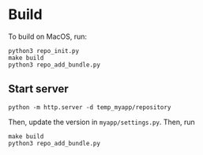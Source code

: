 # Build

To build on MacOS, run:

```shell
python3 repo_init.py
make build
python3 repo_add_bundle.py
```

## Start server

```shell
python -m http.server -d temp_myapp/repository
```

Then, update the version in `myapp/settings.py`. Then, run

```shell
make build
python3 repo_add_bundle.py
```
